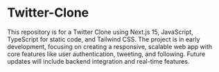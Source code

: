 # Twitter-Clone
This repository is for a Twitter Clone using Next.js 15, JavaScript, TypeScript for static code, and Tailwind CSS. The project is in early development, focusing on creating a responsive, scalable web app with core features like user authentication, tweeting, and following. Future updates will include backend integration and real-time features.
